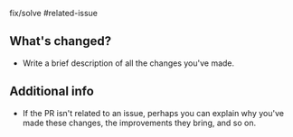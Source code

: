 fix/solve #related-issue

## What's changed?

- Write a brief description of all the changes you've made.

## Additional info

- If the PR isn't related to an issue, perhaps you can explain why you've made these changes, the improvements they bring, and so on.

